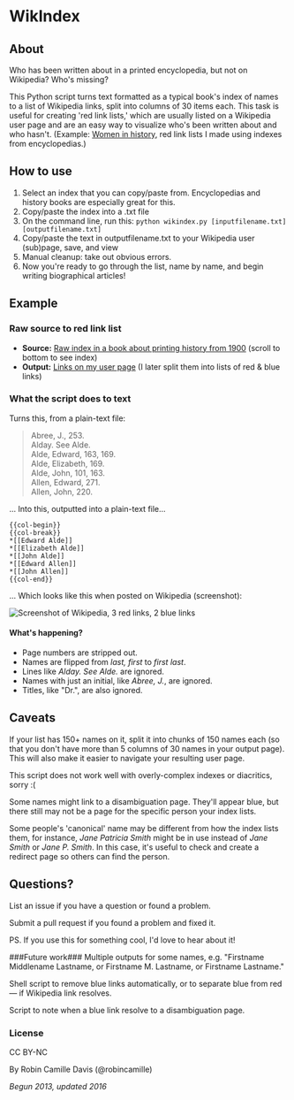 # WikIndex

## About 
Who has been written about in a printed encyclopedia, but not on Wikipedia? Who's missing?

This Python script turns text formatted as a typical book's index of names to a list of Wikipedia links, split into columns of 30 items each. This task is useful for creating 'red link lists,' which are usually listed on a Wikipedia user page and are an easy way to visualize who's been written about and who hasn't. (Example: [Women in history](https://en.wikipedia.org/wiki/User:Rcamilled/Redlinks/Women_in_history), red link lists I made using indexes from encyclopedias.)

## How to use
1. Select an index that you can copy/paste from. Encyclopedias and history books are especially great for this.
1. Copy/paste the index into a .txt file
1. On the command line, run this:
```python wikindex.py [inputfilename.txt] [outputfilename.txt]```
1. Copy/paste the text in outputfilename.txt to your Wikipedia user (sub)page, save, and view
1. Manual cleanup: take out obvious errors.
1. Now you're ready to go through the list, name by name, and begin writing biographical articles! 

## Example 
### Raw source to red link list
- **Source:** [Raw index in a book about printing history from 1900](http://www.gutenberg.org/files/20393/20393-h/20393-h.htm) (scroll to bottom to see index)
- **Output:** [Links on my user page](https://en.wikipedia.org/wiki/User:Rcamilled/Redlinks/Printers#Entities_mentioned_in_Plomer) (I later split them into lists of red & blue links)

### What the script does to text
Turns this, from a plain-text file:
>Abree, J., 253.<br/>Alday. See Alde.<br/>Alde, Edward, 163, 169.<br/>Alde, Elizabeth, 169.<br/>Alde, John, 101, 163.<br/>Allen, Edward, 271.<br/>Allen, John, 220.<br/>

... Into this, outputted into a plain-text file...
```
{{col-begin}}
{{col-break}}
*[[Edward Alde]]
*[[Elizabeth Alde]]
*[[John Alde]]
*[[Edward Allen]]
*[[John Allen]]
{{col-end}}
```

... Which looks like this when posted on Wikipedia (screenshot): 

![Screenshot of Wikipedia, 3 red links, 2 blue links](http://i.imgur.com/btuhJ7p.png)


#### What's happening?
- Page numbers are stripped out.
- Names are flipped from *last, first* to *first last*. 
- Lines like *Alday. See Alde.* are ignored. 
- Names with just an initial, like *Abree, J.*, are ignored. 
- Titles, like "Dr.", are also ignored.

## Caveats 
If your list has 150+ names on it, split it into chunks of 150 names each (so that you don't have more than 5 columns of 30 names in your output page). This will also make it easier to navigate your resulting user page.

This script does not work well with overly-complex indexes or diacritics, sorry :(

Some names might link to a disambiguation page. They'll appear blue, but there still may not be a page for the specific person your index lists. 

Some people's 'canonical' name may be different from how the index lists them, for instance, *Jane Patricia Smith* might be in use instead of *Jane Smith* or *Jane P. Smith*. In this case, it's useful to check and create a redirect page so others can find the person.

## Questions?
List an issue if you have a question or found a problem. 

Submit a pull request if you found a problem and fixed it.

PS. If you use this for something cool, I'd love to hear about it! 

###Future work###
Multiple outputs for some names, e.g. "Firstname Middlename Lastname, or Firstname M. Lastname, or Firstname Lastname."

Shell script to remove blue links automatically, or to separate blue from red — if Wikipedia link resolves.

Script to note when a blue link resolve to a disambiguation page.

### License 
CC BY-NC

By Robin Camille Davis (@robincamille)

*Begun 2013, updated 2016*
